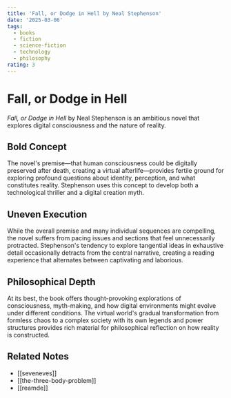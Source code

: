 ```yaml
---
title: 'Fall, or Dodge in Hell by Neal Stephenson'
date: '2025-03-06'
tags:
  - books
  - fiction
  - science-fiction
  - technology
  - philosophy
rating: 3
---
```


# Fall, or Dodge in Hell

*Fall, or Dodge in Hell* by Neal Stephenson is an ambitious novel that explores digital consciousness and the nature of reality.

## Bold Concept

The novel's premise—that human consciousness could be digitally preserved after death, creating a virtual afterlife—provides fertile ground for exploring profound questions about identity, perception, and what constitutes reality. Stephenson uses this concept to develop both a technological thriller and a digital creation myth.

## Uneven Execution

While the overall premise and many individual sequences are compelling, the novel suffers from pacing issues and sections that feel unnecessarily protracted. Stephenson's tendency to explore tangential ideas in exhaustive detail occasionally detracts from the central narrative, creating a reading experience that alternates between captivating and laborious.

## Philosophical Depth

At its best, the book offers thought-provoking explorations of consciousness, myth-making, and how digital environments might evolve under different conditions. The virtual world's gradual transformation from formless chaos to a complex society with its own legends and power structures provides rich material for philosophical reflection on how reality is constructed.

## Related Notes

- [[seveneves]]
- [[the-three-body-problem]]
- [[reamde]]
